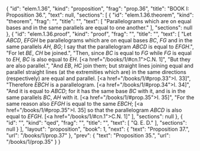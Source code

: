 {
  "id": "elem.1.36",
  "kind": "proposition",
  "frag": "prop.36",
  "title": "BOOK I: Proposition 36.",
  "text": null,
  "sections": [
    {
      "id": "elem.1.36.theorem",
      "kind": "theorem",
      "frag": "",
      "title": "",
      "text": [
        "Parallelograms which are on equal bases and in the same parallels are equal to one another."
      ],
      "sections": null
    },
    {
      "id": "elem.1.36.proof",
      "kind": "proof",
      "frag": "",
      "title": "",
      "text": [
        "Let <var>ABCD</var>, <var>EFGH</var> be parallelograms which are on equal bases <var>BC</var>, <var>FG</var> and in the same parallels <var>AH</var>, <var>BG</var>;  I say that the parallelogram <var>ABCD</var> is equal to <var>EFGH</var>.",
        "For let <var>BE</var>, <var>CH</var> be joined.",
        "Then, since <var>BC</var> is equal to <var>FG</var> while <var>FG</var> is equal to <var>EH</var>, <var>BC</var> is also equal to <var>EH</var>. [<a href=\"/books/1/#cn.1\">C.N. 1</a>]",
        "But they are also parallel.",
        "And <var>EB</var>, <var>HC</var> join them; but straight lines joining equal and parallel straight lines (at the extremities which are) in the same directions (respectively) are equal and parallel. [<a href=\"/books/1/#prop.33\">I. 33</a>]",
        "Therefore <var>EBCH</var> is a parallelogram. [<a href=\"/books/1/#prop.34\">I. 34</a>]",
        "And it is equal to <var>ABCD</var>; for it has the same base <var>BC</var> with it, and is in the same parallels <var>BC</var>, <var>AH</var> with it. [<a href=\"/books/1/#prop.35\">I. 35</a>]",
        "For the same reason also <var>EFGH</var> is equal to the same <var>EBCH</var>; [<a href=\"/books/1/#prop.35\">I. 35</a>] so that the parallelogram <var>ABCD</var> is also equal to <var>EFGH</var>. [<a href=\"/books/1/#cn.1\">C.N. 1</a>]"
      ],
      "sections": null
    },
    {
      "id": "",
      "kind": "qed",
      "frag": "",
      "title": "",
      "text": [
        "Q. E. D."
      ],
      "sections": null
    }
  ],
  "layout": "proposition",
  "book": 1,
  "next": {
    "text": "Proposition 37.",
    "url": "/books/1/prop.37"
  },
  "prev": {
    "text": "Proposition 35.",
    "url": "/books/1/prop.35"
  }
}
